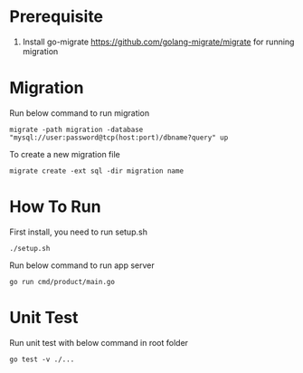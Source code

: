 # Prerequisite

1. Install go-migrate https://github.com/golang-migrate/migrate for running migration


# Migration

Run below command to run migration

```
migrate -path migration -database "mysql://user:password@tcp(host:port)/dbname?query" up
```

To create a new migration file

```
migrate create -ext sql -dir migration name
```

# How To Run

First install, you need to run setup.sh

```
./setup.sh
```

Run below command to run app server

```
go run cmd/product/main.go
```

# Unit Test
Run unit test with below command in root folder

```
go test -v ./...
```
